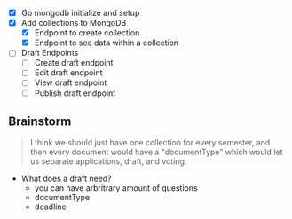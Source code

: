 - [x] Go mongodb initialize and setup
- [x] Add collections to MongoDB
  - [x] Endpoint to create collection
  - [x] Endpoint to see data within a collection
- [ ] Draft Endpoints
  - [ ] Create draft endpoint
  - [ ] Edit draft endpoint
  - [ ] View draft endpoint
  - [ ] Publish draft endpoint

## Brainstorm
> I think we should just have one collection for every semester, and then every document would have a "documentType" which would let us separate applications, draft, and voting.
- What does a draft need?
  - you can have arbritrary amount of questions
  - documentType 
  - deadline